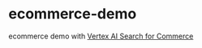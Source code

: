 # ecommerce-demo
ecommerce demo with [Vertex AI Search for Commerce](https://cloud.google.com/solutions/vertex-ai-search-commerce?hl=en)



